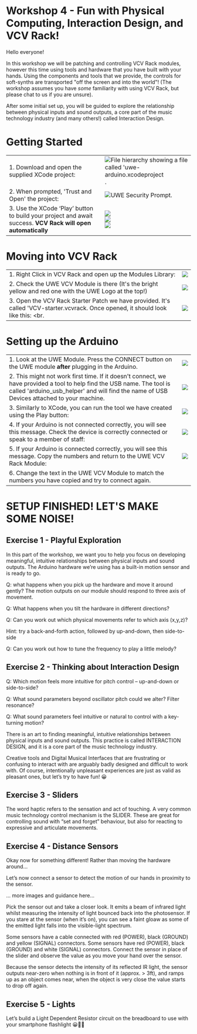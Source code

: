 
# Workshop 4 - Fun with Physical Computing, Interaction Design, and VCV Rack! 

Hello everyone! 

In this workshop we will be patching and controlling VCV Rack modules, however this time using tools and hardware that you have built with your hands. Using the components and tools that we provide, the controls for soft-synths are transported "off the screen and into the world"! (The workshop assumes you have _some_ familiarity with using VCV Rack, but please chat to us if you are unsure).

After some initial set up, you will be guided to explore the relationship between physical inputs and sound outputs, a core part of the music technology industry (and many others!) called Interaction Design.

# Getting Started
|                                                                                             |                                                                                                                                   |  
|--------------------------------------------------------------------------------------------------------------|-----------------------------------------------------------------------------------------------------------------------------------|
| 1. Download and open the supplied XCode project:                                                             | ![File hierarchy showing a file called 'uwe-arduino.xcodeproject](images/Tutorial4/FileHierarchy.png).                            |
| 2. When prompted, 'Trust and Open' the project:                                                              | ![UWE Security Prompt](images/Tutorial4/UWESecurityPrompt.png).                                                                   |
| 3. Use the XCode ‘Play’ button to build your project and await success. **VCV Rack will open automatically** | ![](images/Tutorial4/XCodeBuildBar.png) <br> ![](images/Tutorial4/BuildSucceeded.png) <br> ![](images/Tutorial4/WelcomeToVCV.png) |



# Moving into VCV Rack
|                                                                                                                                    |                                             |
|------------------------------------------------------------------------------------------------------------------------------------|---------------------------------------------|
| 1. Right Click in VCV Rack and open up the Modules Library:                                                                        | ![](images/Tutorial4/VCVModules.png)        |
| 2. Check the UWE VCV Module is there (It's the bright yellow and red one with the UWE Logo at the top!)                            | ![](images/Tutorial4/UWEVCVModule.png)      |
| 3. Open the VCV Rack Starter Patch we have provided. It's called 'VCV-starter.vcvrack. Once opened, it should look like this: <br. | ![](images/Tutorial4/VCVTemplateOpened.png) |

# Setting up the Arduino
|                                                                                                                                                                                                                      |                                               |
|----------------------------------------------------------------------------------------------------------------------------------------------------------------------------------------------------------------------|-----------------------------------------------|
| 1. Look at the UWE Module. Press the CONNECT button on the UWE module **after** plugging in the Arduino.                                                                                                             | ![](images/Tutorial4/UWEConnect.png)          |
| 2. This might not work first time. If it doesn't connect, we have provided a tool to help find the USB name. The tool is called 'arduino_usb_helper' and will find the name of USB Devices attached to your machine. | ![](images/Tutorial4/ArduinoHelperFolder.png) |
| 3. Similarly to XCode, you can run the tool we have created using the Play button:                                                                                                                                   | ![](images/Tutorial4/ArduinoHelperGUI.png)    |
| 4. If your Arduino is not connected correctly, you will see this message. Check the device is correctly connected or speak to a member of staff:                                                                     | ![](images/Tutorial4/NoDevicesFound.png)      |
| 5. If your Arduino is connected correctly, you will see this message. Copy the numbers and return to the UWE VCV Rack Module:                                                                                        | ![](images/Tutorial4/USBFound.png)            |
| 6. Change the text in the UWE VCV Module to match the numbers you have copied and try to connect again.                                                                                                              |                                               |

# SETUP FINISHED! LET'S MAKE SOME NOISE!

## Exercise 1 - Playful Exploration
In this part of the workshop, we want you to help you focus on developing meaningful, intuitive relationships between physical inputs and sound outputs. The Arduino hardware we’re using has a built-in motion sensor and is ready to go. 

Q: what happens when you pick up the hardware and move it around gently? 
The motion outputs on our module should respond to three axis of movement. 

Q: What happens when you tilt the hardware in different directions? 

Q: Can you work out which physical movements refer to which axis (x,y,z)?  

Hint: try a back-and-forth action, followed by up-and-down, then side-to-side 

Q: Can you work out how to tune the frequency to play a little melody? 

## Exercise 2 - Thinking about Interaction Design
Q: Which motion feels more intuitive for pitch control – up-and-down or side-to-side? 

Q: What sound parameters beyond oscillator pitch could we alter? Filter resonance? 

Q: What sound parameters feel intuitive or natural to control with a key-turning motion? 

There is an art to finding meaningful, intuitive relationships between physical inputs and sound outputs. This practice is called INTERACTION DESIGN, and it is a core part of the music technology industry.  

Creative tools and Digital Musical Interfaces that are frustrating or confusing to interact with are arguably badly designed and difficult to work with. Of course, intentionally unpleasant experiences are just as valid as pleasant ones, but let’s try to have fun! 😀 

## Exercise 3 - Sliders
The word haptic refers to the sensation and act of touching.  A very common music technology control mechanism is the SLIDER. These are great for controlling sound with “set and forget” behaviour, but also for reacting to expressive and articulate movements. 

## Exercise 4 - Distance Sensors
Okay now for something different! Rather than moving the hardware around... 

Let’s now connect a sensor to detect the motion of our hands in proximity to the sensor. 

 

... more images and guidance here... 

Pick the sensor out and take a closer look. It emits a beam of infrared light whilst measuring the intensity of light bounced back into the photosensor. If you stare at the sensor (when it’s on), you can see a faint gloaw as some of the emitted light falls into the visible-light spectrum. 

Some sensors have a cable connected with red (POWER), black (GROUND) and yellow (SIGNAL) connectors. Some sensors have red (POWER), black (GROUND) and white (SIGNAL) connectors. Connect the sensor in place of the slider and observe the value as you move your hand over the sensor. 

Because the sensor detects the intensity of its reflected IR light, the sensor outputs near-zero when nothing is in front of it (approx. > 3ft), and ramps up as an object comes near, when the object is very close the value starts to drop off again. 

## Exercise 5 - Lights
Let’s build a Light Dependent Resistor circuit on the breadboard to use with your smartphone flashlight 😀🔦💡 

